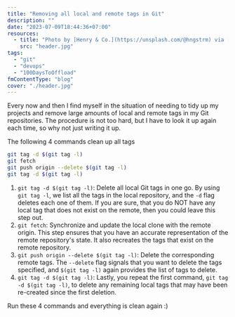 ```yaml
---
title: "Removing all local and remote tags in Git"
description: ""
date: "2023-07-09T18:44:36+07:00"
resources:
  - title: "Photo by [Henry & Co.](https://unsplash.com/@hngstrm) via [Unsplash](https://unsplash.com/)"
    src: "header.jpg"
tags:
  - "git"
  - "devops"
  - "100DaysToOffload"
fmContentType: "blog"
cover: "./header.jpg"
---
```


Every now and then I find myself in the situation of needing to tidy up my projects and remove large amounts of local and remote tags in my Git repositories. The procedure is not too hard, but I have to look it up again each time, so why not just writing it up.

The following 4 commands clean up all tags

```bash
git tag -d $(git tag -l)
git fetch
git push origin --delete $(git tag -l)
git tag -d $(git tag -l)
```

1.  `git tag -d $(git tag -l)`: Delete all local Git tags in one go. By using `git tag -l`, we list all the tags in the local repository, and the `-d` flag deletes each one of them. If you are sure, that you do NOT have any local tag that does not exist on the remote, then you could leave this step out.
2.  `git fetch`: Synchronize and update the local clone with the remote origin. This step ensures that you have an accurate representation of the remote repository's state. It also recreates the tags that exist on the remote repository.
3.  `git push origin --delete $(git tag -l)`: Delete the corresponding remote tags. The `--delete` flag signals that you want to delete the tags specified, and `$(git tag -l)` again provides the list of tags to delete.
4.  `git tag -d $(git tag -l)`: Lastly, you repeat the first command, `git tag -d $(git tag -l)`, to delete any remaining local tags that may have been re-created since the first deletion.

Run these 4 commands and everything is clean again :)

